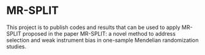 # MR-SPLIT
This project is to publish codes and results that can be used to apply MR-SPLIT proposed in the paper MR-SPLIT: a novel method to address selection and weak instrument bias in one-sample Mendelian randomization studies.
